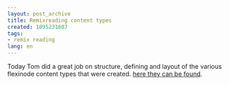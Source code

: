 ```yaml
---
layout: post_archive
title: Remixreading content types
created: 1095231607
tags:
- remix reading
lang: en
---
```

Today Tom did a great job on structure, defining and layout of the various flexinode content types that were created. <a href="http://www.remixreading.org/rfc/pages.html">here they can be found</a>.
